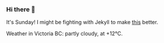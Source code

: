### Hi there :wave:

It's Sunday! I might be fighting with Jekyll to make [this](https://swissclubtoronto.ca) better.

Weather in Victoria BC: partly cloudy, at +12°C.
